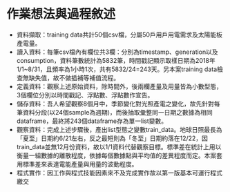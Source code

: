 # 作業想法與過程敘述
* 資料擷取：training data共計50個csv檔，分屬50戶用戶用電需求及太陽能板產電量。
* 讀入資料：每筆csv檔內有欄位共3欄：分別為timestamp、generation以及consumption，資料筆數統計為5832筆，時間戳記顯示取樣日期為2018年1/1~8/31，且頻率為1小時1次，共有5832/24=243天。另本案training data檢查無缺失值，故不做插補等補值流程。
* 定義資料：觀察上述原始資料，除時間外，後兩欄產量及用量皆為小數型態，3個欄位分別以時間戳記、浮點數、浮點數作宣告。
* 儲存資料：吾人希望觀察8個月中，季節變化對光照產電之變化，故先針對每筆資料分段(以24個sample為週期)，而後抽取彙整同一日期之數據為相同dataframe，最終將243個dataframe存為單一list變數。
* 觀察資料：完成上述步驟後，產出list型態之變數train_data。地球日照最長為「夏至」日期約6/21左右，反之最短則為「冬至」日期約落在12/22，因train_data並無12月份資料，故以1/1資料代替觀察目標。標準差在統計上用以衡量一組數據的離散程度，依據每個數據點與平均值的差異程度而定。本案套用標準差來表達電能產量與用量的波動程度。
* 程式實作：因工作與程式技能因素來不及完成實作故以第一版基本可運行程式繳交
